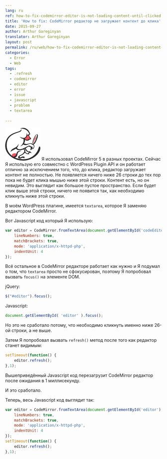 ```yaml
---
lang: ru
ref: how-to-fix-codemirror-editor-is-not-loading-content-until-clicked
title: 'How to fix: CodeMirror редактор не загружает контент до клика'
date: 2015-09-27
author: Arthur Gareginyan
translator: Arthur Gareginyan
layout: post
permalink: /ru/web/how-to-fix-codemirror-editor-is-not-loading-content-until-clicked.html
categories:
  - Error
  - Web
tags:
  - .refresh
  - codemirror
  - editor
  - error
  - issue
  - javascript
  - problem
  - textarea

---
```


![thumb](/images/thumbnail/CodeMirror.png)
Я использовал CodeMirror 5 в разных проектах. Сейчас Я использую его совместно с WordPress Plugin API и он работает отлично за исключением того, что, до клика, редактор загружает контент не полностью. Не появляется ничего ниже 26 строки до тех пор пока не будет клика мышью ниже этой строки. Контент есть, но он невидим. Это выглядит как большое пустое пространство. Если будет клик выше этой строки, ничего не появится так, как необходимо кликнуть ниже этой строки.


В моём WordPress плагине, имеется `textarea`, которое Я заменяю редактором CodeMirror.

Вот Javascript код который Я использую:

```js
var editor = CodeMirror.fromTextArea(document.getElementById('codeEditor'), {
	lineNumbers: true,
	matchBrackets: true,
	mode: 'application/x-httpd-php',
	indentUnit: 4
});
```


Всё остальное в CodeMirror редакторе работает как нужно и Я подумал о том, что `textarea` просто не сфокусирован, поэтому Я попробовал вызвать `focus()` на элементе DOM.

jQuery:

```js
$("#editor").focus();
```

Javascript:

```js
document.getElementById( 'editor' ).focus();
```

Но это не сработало потому, что необходимо кликнуть именно ниже 26-ой строки, а не выше.

Затем Я попробовал вызвать `refresh()` метод после того как редактор станет видимым:

```js
setTimeout(function() {
	editor.refresh();
},1);
```

Вышеприведённый Javascript код перезагрузит CodeMirror редактор после ожидания в 1 миллисекунду.

И это сработало.

Теперь, весь Javascript код выглядит так:

```js
var editor = CodeMirror.fromTextArea(document.getElementById('editor'), {
	lineNumbers: true,
	matchBrackets: true,
	mode: 'application/x-httpd-php',
	indentUnit: 4
});
setTimeout(function() {
	editor.refresh();
},1);
```
